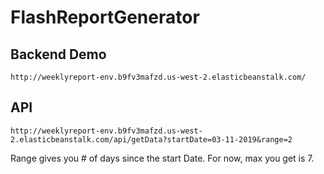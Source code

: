 # FlashReportGenerator


## Backend Demo
```
http://weeklyreport-env.b9fv3mafzd.us-west-2.elasticbeanstalk.com/
```

## API

```
http://weeklyreport-env.b9fv3mafzd.us-west-2.elasticbeanstalk.com/api/getData?startDate=03-11-2019&range=2
```

Range gives you # of days since the start Date.
For now, max you get is 7.
